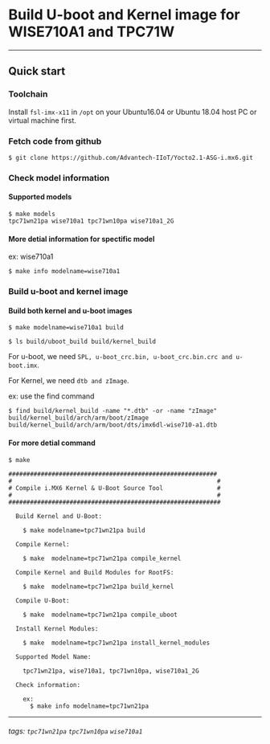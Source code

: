 # Build U-boot and Kernel image for WISE710A1 and TPC71W

---


## Quick start

### Toolchain

Install `fsl-imx-x11` in `/opt` on your Ubuntu16.04 or Ubuntu 18.04 host PC or virtual machine first.

### Fetch code from github

```bash=
$ git clone https://github.com/Advantech-IIoT/Yocto2.1-ASG-i.mx6.git
```

### Check model information


#### Supported models

```bash=
$ make models
tpc71wn21pa wise710a1 tpc71wn10pa wise710a1_2G
```
#### More detial information for spectific model

ex: wise710a1
```bash=
$ make info modelname=wise710a1
```

### Build u-boot and kernel image


#### Build both kernel and u-boot images

```bash=
$ make modelname=wise710a1 build
```

```bash=
$ ls build/uboot_build build/kernel_build
```

For u-boot, we need `SPL, u-boot_crc.bin, u-boot_crc.bin.crc and u-boot.imx`. 

For Kernel, we need `dtb and zImage`. 

ex: use the find command
```bash=
$ find build/kernel_build -name "*.dtb" -or -name "zImage"
build/kernel_build/arch/arm/boot/zImage
build/kernel_build/arch/arm/boot/dts/imx6dl-wise710-a1.dtb
```

#### For more detial command

```bash=
$ make 

##########################################################
#                                                         #
# Compile i.MX6 Kernel & U-Boot Source Tool               #
#                                                         #
###########################################################

  Build Kernel and U-Boot:

    $ make modelname=tpc71wn21pa build

  Compile Kernel:

    $ make  modelname=tpc71wn21pa compile_kernel

  Compile Kernel and Build Modules for RootFS:

    $ make  modelname=tpc71wn21pa build_kernel

  Compile U-Boot:

    $ make  modelname=tpc71wn21pa compile_uboot

  Install Kernel Modules:

    $ make  modelname=tpc71wn21pa install_kernel_modules

  Supported Model Name:

    tpc71wn21pa, wise710a1, tpc71wn10pa, wise710a1_2G

  Check information:

    ex:
      $ make info modelname=tpc71wn21pa

```


---

###### tags: `tpc71wn21pa` `tpc71wn10pa` `wise710a1`
